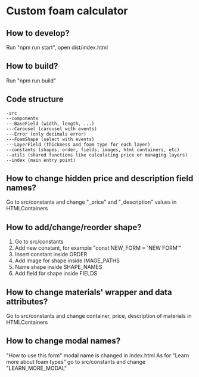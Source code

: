 # Custom foam calculator

## How to develop?

Run "npm run start", open dist/index.html

## How to build?

Run "npm run build"

## Code structure

```
-src
--components
---BaseField (width, length, ...)
---Carousel (carousel with events)
---Error (only decimals error)
---FoamShape (select with events)
---LayerField (thickness and foam type for each layer)
--constants (shapes, order, fields, images, html containers, etc)
--utils (shared functions like calculating price or managing layers)
--index (main entry point)
```

## How to change hidden price and description field names?

Go to src/constants and change "\_price" and "\_description" values in HTMLContainers

## How to add/change/reorder shape?

1. Go to src/constants
2. Add new constant, for example "const NEW_FORM = 'NEW FORM'"
3. Insert constant inside ORDER
4. Add image for shape inside IMAGE_PATHS
5. Name shape inside SHAPE_NAMES
6. Add field for shape inside FIELDS

## How to change materials' wrapper and data attributes?

Go to src/constants and change container, price, description of materials in HTMLContainers

## How to change modal names?

"How to use this form" modal name is changed in index.html
As for "Learn more about foam types" go to src/constants and change "LEARN_MORE_MODAL"

